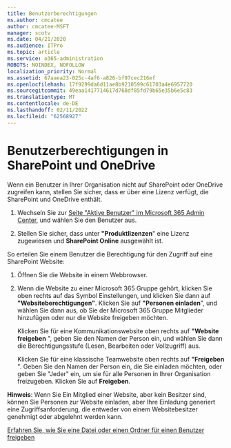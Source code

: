 ```yaml
---
title: Benutzerberechtigungen
ms.author: cmcatee
author: cmcatee-MSFT
manager: scotv
ms.date: 04/21/2020
ms.audience: ITPro
ms.topic: article
ms.service: o365-administration
ROBOTS: NOINDEX, NOFOLLOW
localization_priority: Normal
ms.assetid: 67aaea23-025c-4af6-a826-bf97cec216ef
ms.openlocfilehash: 17f9299da6d11ae8b9210599c61703a4e6957720
ms.sourcegitcommit: 49eaa1417714617d768df85fd79b65e35b6e5c83
ms.translationtype: MT
ms.contentlocale: de-DE
ms.lasthandoff: 02/11/2022
ms.locfileid: "62568927"
---
```

# <a name="user-permissions-in-sharepoint-and-onedrive"></a>Benutzerberechtigungen in SharePoint und OneDrive

Wenn ein Benutzer in Ihrer Organisation nicht auf SharePoint oder OneDrive zugreifen kann, stellen Sie sicher, dass er über eine Lizenz verfügt, die SharePoint und OneDrive enthält. 
  
1. Wechseln Sie zur [Seite "Aktive Benutzer" im Microsoft 365 Admin Center](https://portal.office.com/adminportal/home#/users), und wählen Sie den Benutzer aus. 
    
2. Stellen Sie sicher, dass unter **"Produktlizenzen**" eine Lizenz zugewiesen und **SharePoint Online** ausgewählt ist. 
    
 So erteilen Sie einem Benutzer die Berechtigung für den Zugriff auf eine SharePoint Website: 
  
1. Öffnen Sie die Website in einem Webbrowser.
    
2. Wenn die Website zu einer Microsoft 365 Gruppe gehört, klicken Sie oben rechts auf das Symbol Einstellungen, und klicken Sie dann auf **"Websiteberechtigungen"**. Klicken Sie auf **"Personen einladen**", und wählen Sie dann aus, ob Sie der Microsoft 365 Gruppe Mitglieder hinzufügen oder nur die Website freigeben möchten. 
    
    Klicken Sie für eine Kommunikationswebsite oben rechts auf **"Website freigeben** ", geben Sie den Namen der Person ein, und wählen Sie dann die Berechtigungsstufe (Lesen, Bearbeiten oder Vollzugriff) aus. 
    
    Klicken Sie für eine klassische Teamwebsite oben rechts auf **"Freigeben** ". Geben Sie den Namen der Person ein, die Sie einladen möchten, oder geben Sie "Jeder" ein, um sie für alle Personen in Ihrer Organisation freizugeben. Klicken Sie auf **Freigeben**.
    
**Hinweis**: Wenn Sie Ein Mitglied einer Website, aber kein Besitzer sind, können Sie Personen zur Website einladen, aber Ihre Einladung generiert eine Zugriffsanforderung, die entweder von einem Websitebesitzer genehmigt oder abgelehnt werden kann. 
  
[Erfahren Sie, wie Sie eine Datei oder einen Ordner für einen Benutzer freigeben](https://go.microsoft.com/fwlink/?linkid=533408)
  

